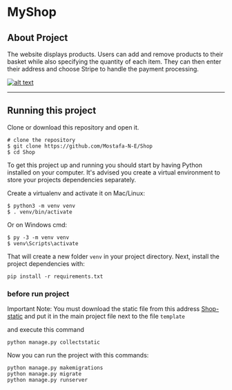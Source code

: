 # MyShop

## About Project

The website displays products. Users can add and remove products to their basket while also specifying the quantity of each item. They can then enter their address and choose Stripe to handle the payment processing.

[![alt text](https://github.com/Mostafa-N-E/Shop-static/blob/main/static/img/view.jpg?raw=true "Logo")](https://github.com/Mostafa-N-E/Shop-static/blob/main/static/img/view.jpg)

---

## Running this project

Clone or download this repository and open it.

```
# clone the repository
$ git clone https://github.com/Mostafa-N-E/Shop
$ cd Shop
```

To get this project up and running you should start by having Python installed on your computer. It's advised you create a virtual environment to store your projects dependencies separately.

Create a virtualenv and activate it on Mac/Linux:

```
$ python3 -m venv venv
$ . venv/bin/activate
```

Or on Windows cmd:

```
$ py -3 -m venv venv
$ venv\Scripts\activate
```

That will create a new folder `venv` in your project directory. Next, install the project dependencies with:

```
pip install -r requirements.txt
```
### before run project 
Important Note: You must download the static file from this address 
[Shop-static](https://github.com/Mostafa-N-E/Shop-static/)
and put it in the main project file next to the file ‍‍‍`template`

and execute this command
```
python manage.py collectstatic   
```

Now you can run the project with this commands:

```
python manage.py makemigrations
python manage.py migrate  
python manage.py runserver
```